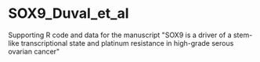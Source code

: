 # SOX9_Duval_et_al
Supporting R code and data for the manuscript "SOX9 is a driver of a stem-like transcriptional state and platinum resistance in high-grade serous ovarian cancer"
